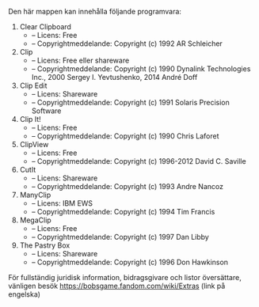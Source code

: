﻿Den här mappen kan innehålla följande programvara:

1. Clear Clipboard
   - – Licens: Free
   - – Copyrightmeddelande: Copyright (c) 1992 AR Schleicher
2. Clip
   - – Licens: Free eller shareware
   - – Copyrightmeddelande: Copyright (c) 1990 Dynalink Technologies Inc., 2000 Sergey I. Yevtushenko, 2014 André Doff
3. Clip Edit
   - – Licens: Shareware
   - – Copyrightmeddelande: Copyright (c) 1991 Solaris Precision Software
4. Clip It!
   - – Licens: Free
   - – Copyrightmeddelande: Copyright (c) 1990 Chris Laforet
5. ClipView
   - – Licens: Free
   - – Copyrightmeddelande: Copyright (c) 1996-2012 David C. Saville
6. CutIt
   - – Licens: Shareware
   - – Copyrightmeddelande: Copyright (c) 1993 Andre Nancoz
7. ManyClip
   - – Licens: IBM EWS
   - – Copyrightmeddelande: Copyright (c) 1994 Tim Francis
8. MegaClip
   - – Licens: Free
   - – Copyrightmeddelande: Copyright (c) 1997 Dan Libby
9. The Pastry Box
   - – Licens: Shareware
   - – Copyrightmeddelande: Copyright (c) 1996 Don Hawkinson

För fullständig juridisk information, bidragsgivare och listor översättare, vänligen besök https://bobsgame.fandom.com/wiki/Extras (link på engelska)
